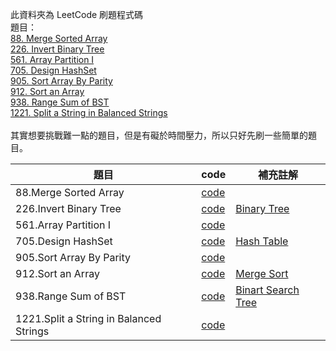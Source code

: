 此資料夾為 LeetCode 刷題程式碼\
題目：\
[88. Merge Sorted Array](https://leetcode.com/problems/merge-sorted-array/)\
[226. Invert Binary Tree](https://leetcode.com/problems/invert-binary-tree)\
[561. Array Partition I](https://leetcode.com/problems/array-partition-i/)\
[705. Design HashSet](https://leetcode.com/problems/design-hashset/)\
[905. Sort Array By Parity](https://leetcode.com/problems/sort-array-by-parity/)\
[912. Sort an Array](https://leetcode.com/problems/sort-an-array/)\
[938. Range Sum of BST](https://leetcode.com/problems/range-sum-of-bst/)\
[1221. Split a String in Balanced Strings](https://leetcode.com/problems/split-a-string-in-balanced-strings/)\
<br>
其實想要挑戰難一點的題目，但是有礙於時間壓力，所以只好先刷一些簡單的題目。
<br>

題目|code|補充註解|
-------------|------------|--------|
88.Merge Sorted Array|[code](https://github.com/jiaying777/DATA-STRUCTURES-AND-ALGORITHMS/blob/master/Leetcode/88%23_MergeSortedArray_05113009.py)
226.Invert Binary Tree|[code](https://github.com/jiaying777/DATA-STRUCTURES-AND-ALGORITHMS/blob/master/Leetcode/226%23_InvertBinaryTree_05113009.py)|[Binary Tree](https://github.com/jiaying777/DATA-STRUCTURES-AND-ALGORITHMS#binary-tree)
561.Array Partition I|[code](https://github.com/jiaying777/DATA-STRUCTURES-AND-ALGORITHMS/blob/master/Leetcode/561%23_ArrayPartitionI_05113009.py)
705.Design HashSet|[code](https://github.com/jiaying777/DATA-STRUCTURES-AND-ALGORITHMS/blob/master/Leetcode/705%23_DesignHashSet_05113009.py)|[Hash Table](https://github.com/jiaying777/DATA-STRUCTURES-AND-ALGORITHMS#hash-table)
905.Sort Array By Parity|[code](https://github.com/jiaying777/DATA-STRUCTURES-AND-ALGORITHMS/blob/master/Leetcode/905%23_SortArrayByParity_05113009.py)
912.Sort an Array|[code](https://github.com/jiaying777/DATA-STRUCTURES-AND-ALGORITHMS/blob/master/Leetcode/912%23_SortanArray_05113009.py)|[Merge Sort](https://github.com/jiaying777/DATA-STRUCTURES-AND-ALGORITHMS#merge-sort)
938.Range Sum of BST|[code](https://github.com/jiaying777/DATA-STRUCTURES-AND-ALGORITHMS/blob/master/Leetcode/938%23_RangeSumofBST_05113009.py)|[Binart Search Tree](https://github.com/jiaying777/DATA-STRUCTURES-AND-ALGORITHMS#binary-search-tree)
1221.Split a String in Balanced Strings|[code](https://github.com/jiaying777/DATA-STRUCTURES-AND-ALGORITHMS/blob/master/Leetcode/1221%23_SplitaStringinBalancedStrings_05113009.py)

